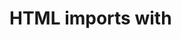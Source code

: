 # HTML imports with <template> tags

> Super simple way to import separate HTML files, along with associated styles, into a single HTML file using javascript.

To view, launch a server from within this directory.

### To use [BroswerSync], first insall it globally:

```shell
npm i browser-sync -g
```

Then, from within this directory run:

```shell
browser-sync start --config 'browser-sync.js'
```
